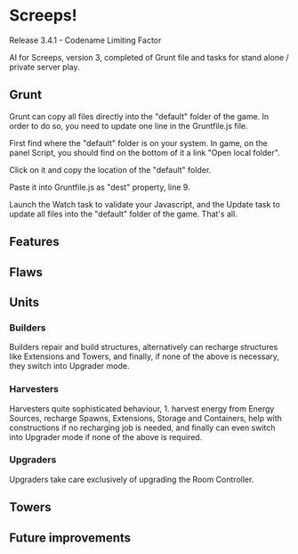 # Screeps!
Release 3.4.1 - Codename Limiting Factor

AI for Screeps, version 3, completed of Grunt file and tasks for stand alone / private server play.

## Grunt
Grunt can copy all files directly into the "default" folder of the game. In order to do so, you need to update one line in the Gruntfile.js file.

First find where the "default" folder is on your system. In game, on the panel Script, you should find on the bottom of it a link "Open local folder".

Click on it and copy the location of the "default" folder.

Paste it into Gruntfile.js as "dest" property, line 9.

Launch the Watch task to validate your Javascript, and the Update task to update all files into the "default" folder of the game. That's all.

## Features

## Flaws

## Units

### Builders
Builders repair and build structures, alternatively can recharge structures like Extensions and Towers, and finally, if none of the above is necessary, they switch into Upgrader mode.

### Harvesters
Harvesters quite sophisticated behaviour, 1. harvest energy from Energy Sources, recharge Spawns, Extensions, Storage and Containers, help with constructions if no recharging job is needed, and finally can even switch into Upgrader mode if none of the above is required.

### Upgraders
Upgraders take care exclusively of upgrading the Room Controller.

## Towers

## Future improvements
